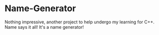 # Name-Generator

Nothing impressive, another project to help undergo my learning for C++. Name says it all! It's a name generator!
